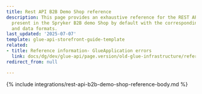 ```yaml
---
title: Rest API B2B Demo Shop reference
description: This page provides an exhaustive reference for the REST API endpoints
  present in the Spryker B2B demo Shop by default with the corresponding parameters
  and data formats.
last_updated: '2025-07-07'
template: glue-api-storefront-guide-template
related:
- title: Reference information- GlueApplication errors
  link: docs/dg/dev/glue-api/page.version/old-glue-infrastructure/reference-information-glueapplication-errors.html
redirect_from: null

---
```


{% include integrations/rest-api-b2b-demo-shop-reference-body.md %}
